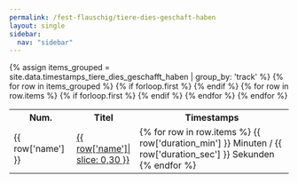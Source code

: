 ```yaml
---
permalink: /fest-flauschig/tiere-dies-geschaft-haben
layout: single
sidebar:
  nav: "sidebar"
---
```


<table style="display: table;">
{% assign items_grouped = site.data.timestamps_tiere_dies_geschafft_haben | group_by: 'track' %}
  {% for row in items_grouped %}
    {% if forloop.first %}
    <tr>
        <th>Num.</th>
        <th>Titel</th>
        <th style="word-wrap: break-word;max-width: 100px;">Timestamps</th>
    </tr>
    {% endif %}
    <tr>
    <td markdown="span">{{ row['name'] }}</td>
      {% for row in row.items %}
        {% if forloop.first %}
        <td markdown="span"  style="word-wrap: break-word;max-width: 100px;"><a href="https://open.spotify.com/episode/{{ row['id'] }}?t={{ row['duration_total_min'] | round }}">{{ row['name']| slice: 0,30  }}</a></td>
        {% endif %}
      {% endfor %}
      <td markdown="span">
      {% for row in row.items %}
        {{ row['duration_min'] }} Minuten / {{ row['duration_sec'] }} Sekunden
      {% endfor %}
      </td>
  </tr>
  {% endfor %}
</table>